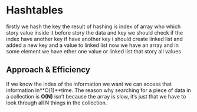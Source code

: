 # Hashtables

firstly we hash the key the result of hashing is index of array who which story value inside it
before story the data and key we should check if the index have another key if have another key
i should create linked list and added a new key and a value to linked list 
now we have an array and in some element we have ether one value or linked list that story all values


## Approach & Efficiency
If we know the index of the information we want we can access that information in**O(1)**time. The reason why searching for a piece of data in a collection is **O(N)** isn’t because the array is slow, it’s just that we have to look through all N things in the collection.
